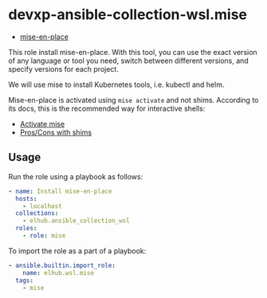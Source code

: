 # devxp-ansible-collection-wsl.mise

- [mise-en-place](https://mise.jdx.dev/)

This role install mise-en-place. With this tool, you can use the exact version of any language or tool you need, switch between different versions, and specify versions for each project. 

We will use mise to install Kubernetes tools, i.e. kubectl and helm. 

Mise-en-place is activated using `mise activate` and not shims. According to its docs, this is the recommended way for interactive shells:   
*  [Activate mise](https://mise.jdx.dev/getting-started.html#_2-activate-mise)
* [Pros/Cons with shims](https://jdx.dev/posts/2024-04-13-shims-how-they-work-in-mise-en-place/#proscons)

## Usage 

Run the role using a playbook as follows: 
```yaml
- name: Install mise-en-place
  hosts:
    - localhost
  collections:
    - elhub.ansible_collection_wsl
  roles:
    - role: mise
```

To import the role as a part of a playbook: 
```yaml
- ansible.builtin.import_role:
    name: elhub.wsl.mise
  tags:
    - mise 
```

